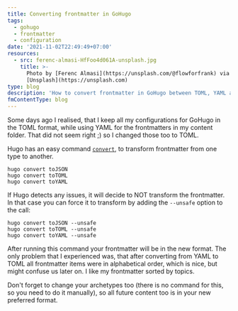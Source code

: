 ```yaml
---
title: Converting frontmatter in GoHugo
tags:
  - gohugo
  - frontmatter
  - configuration
date: '2021-11-02T22:49:49+07:00'
resources:
  - src: ferenc-almasi-HfFoo4d061A-unsplash.jpg
    title: >-
      Photo by [Ferenc Almasi](https://unsplash.com/@flowforfrank) via
      [Unsplash](https://unsplash.com)
type: blog
description: 'How to convert frontmatter in GoHugo between TOML, YAML and JSON.'
fmContentType: blog
---
```


Some days ago I realised, that I keep all my configurations for GoHugo in the TOML format, while using YAML for the frontmatters in my content folder. That did not seem right ;) so I changed those too to TOML.

Hugo has an easy command [`convert`](https://gohugo.io/commands/hugo_convert/), to transform frontmatter from one type to another.

```shell {lineAnchors=code1}
hugo convert toJSON
hugo convert toTOML
hugo convert toYAML
```

If Hugo detects any issues, it will decide to NOT transform the frontmatter. In that case you can force it to transform by adding the `--unsafe` option to the call:

```shell {lineAnchors=code2}
hugo convert toJSON --unsafe
hugo convert toTOML --unsafe
hugo convert toYAML --unsafe
```

After running this command your frontmatter will be in the new format. The only problem that I experienced was, that after converting from YAML to TOML all frontmatter items were in alphabetical order, which is nice, but might confuse us later on. I like my frontmatter sorted by topics.

Don't forget to change your archetypes too (there is no command for this, so you need to do it manually), so all future content too is in your new preferred format.
